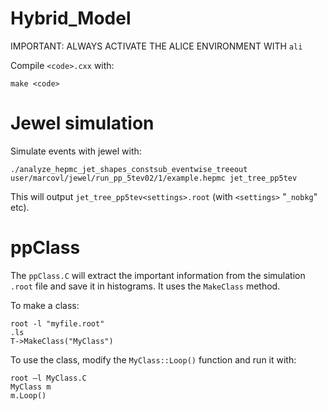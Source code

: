 # Hybrid_Model

IMPORTANT: ALWAYS ACTIVATE THE ALICE ENVIRONMENT WITH `ali`

Compile `<code>.cxx` with:

```
make <code>
```

# Jewel simulation
Simulate events with jewel with:

```
./analyze_hepmc_jet_shapes_constsub_eventwise_treeout user/marcovl/jewel/run_pp_5tev02/1/example.hepmc jet_tree_pp5tev
```
This will output `jet_tree_pp5tev<settings>.root` (with `<settings>` "`_nobkg`" etc).

# ppClass
The `ppClass.C` will extract the important information from the simulation `.root` file and save it in histograms. It uses the `MakeClass` method.

To make a class:
```
root -l "myfile.root"
.ls
T->MakeClass("MyClass")
```

To use the class, modify the `MyClass::Loop()` function and run it with:
```
root –l MyClass.C
MyClass m
m.Loop()
```

